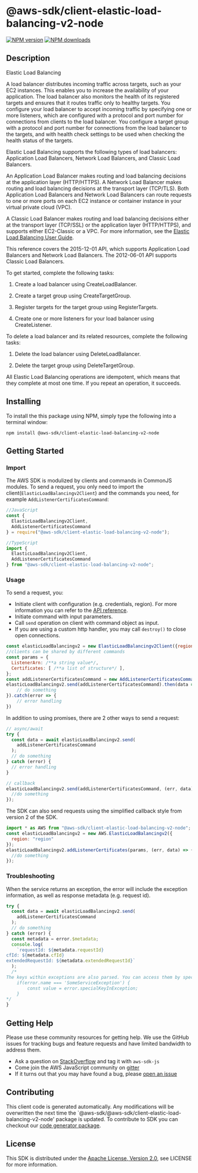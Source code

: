 # @aws-sdk/client-elastic-load-balancing-v2-node

[![NPM version](https://img.shields.io/npm/v/@aws-sdk/client-elastic-load-balancing-v2-node/preview.svg)](https://www.npmjs.com/package/@aws-sdk/client-elastic-load-balancing-v2-node)
[![NPM downloads](https://img.shields.io/npm/dm/@aws-sdk/client-elastic-load-balancing-v2-node.svg)](https://www.npmjs.com/package/@aws-sdk/client-elastic-load-balancing-v2-node)

## Description

<fullname>Elastic Load Balancing</fullname> <p>A load balancer distributes incoming traffic across targets, such as your EC2 instances. This enables you to increase the availability of your application. The load balancer also monitors the health of its registered targets and ensures that it routes traffic only to healthy targets. You configure your load balancer to accept incoming traffic by specifying one or more listeners, which are configured with a protocol and port number for connections from clients to the load balancer. You configure a target group with a protocol and port number for connections from the load balancer to the targets, and with health check settings to be used when checking the health status of the targets.</p> <p>Elastic Load Balancing supports the following types of load balancers: Application Load Balancers, Network Load Balancers, and Classic Load Balancers.</p> <p>An Application Load Balancer makes routing and load balancing decisions at the application layer (HTTP/HTTPS). A Network Load Balancer makes routing and load balancing decisions at the transport layer (TCP/TLS). Both Application Load Balancers and Network Load Balancers can route requests to one or more ports on each EC2 instance or container instance in your virtual private cloud (VPC).</p> <p>A Classic Load Balancer makes routing and load balancing decisions either at the transport layer (TCP/SSL) or the application layer (HTTP/HTTPS), and supports either EC2-Classic or a VPC. For more information, see the <a href="https://docs.aws.amazon.com/elasticloadbalancing/latest/userguide/">Elastic Load Balancing User Guide</a>.</p> <p>This reference covers the 2015-12-01 API, which supports Application Load Balancers and Network Load Balancers. The 2012-06-01 API supports Classic Load Balancers.</p> <p>To get started, complete the following tasks:</p> <ol> <li> <p>Create a load balancer using <a>CreateLoadBalancer</a>.</p> </li> <li> <p>Create a target group using <a>CreateTargetGroup</a>.</p> </li> <li> <p>Register targets for the target group using <a>RegisterTargets</a>.</p> </li> <li> <p>Create one or more listeners for your load balancer using <a>CreateListener</a>.</p> </li> </ol> <p>To delete a load balancer and its related resources, complete the following tasks:</p> <ol> <li> <p>Delete the load balancer using <a>DeleteLoadBalancer</a>.</p> </li> <li> <p>Delete the target group using <a>DeleteTargetGroup</a>.</p> </li> </ol> <p>All Elastic Load Balancing operations are idempotent, which means that they complete at most one time. If you repeat an operation, it succeeds.</p>

## Installing

To install the this package using NPM, simply type the following into a terminal window:

```
npm install @aws-sdk/client-elastic-load-balancing-v2-node
```

## Getting Started

### Import

The AWS SDK is modulized by clients and commands in CommonJS modules. To send a request, you only need to import the client(`ElasticLoadBalancingv2Client`) and the commands you need, for example `AddListenerCertificatesCommand`:

```javascript
//JavaScript
const {
  ElasticLoadBalancingv2Client,
  AddListenerCertificatesCommand
} = require("@aws-sdk/client-elastic-load-balancing-v2-node");
```

```javascript
//TypeScript
import {
  ElasticLoadBalancingv2Client,
  AddListenerCertificatesCommand
} from "@aws-sdk/client-elastic-load-balancing-v2-node";
```

### Usage

To send a request, you:

- Initiate client with configuration (e.g. credentials, region). For more information you can refer to the [API reference][].
- Initiate command with input parameters.
- Call `send` operation on client with command object as input.
- If you are using a custom http handler, you may call `destroy()` to close open connections.

```javascript
const elasticLoadBalancingv2 = new ElasticLoadBalancingv2Client({region: 'region'});
//clients can be shared by different commands
const params = {
  ListenerArn: /**a string value*/,
  Certificates: [ /**a list of structure*/ ],
};
const addListenerCertificatesCommand = new AddListenerCertificatesCommand(params);
elasticLoadBalancingv2.send(addListenerCertificatesCommand).then(data => {
    // do something
}).catch(error => {
    // error handling
})
```

In addition to using promises, there are 2 other ways to send a request:

```javascript
// async/await
try {
  const data = await elasticLoadBalancingv2.send(
    addListenerCertificatesCommand
  );
  // do something
} catch (error) {
  // error handling
}
```

```javascript
// callback
elasticLoadBalancingv2.send(addListenerCertificatesCommand, (err, data) => {
  //do something
});
```

The SDK can also send requests using the simplified callback style from version 2 of the SDK.

```javascript
import * as AWS from "@aws-sdk/client-elastic-load-balancing-v2-node";
const elasticLoadBalancingv2 = new AWS.ElasticLoadBalancingv2({
  region: "region"
});
elasticLoadBalancingv2.addListenerCertificates(params, (err, data) => {
  //do something
});
```

### Troubleshooting

When the service returns an exception, the error will include the exception information, as well as response metadata (e.g. request id).

```javascript
try {
  const data = await elasticLoadBalancingv2.send(
    addListenerCertificatesCommand
  );
  // do something
} catch (error) {
  const metadata = error.$metadata;
  console.log(
    `requestId: ${metadata.requestId}
cfId: ${metadata.cfId}
extendedRequestId: ${metadata.extendedRequestId}`
  );
  /*
The keys within exceptions are also parsed. You can access them by specifying exception names:
    if(error.name === 'SomeServiceException') {
        const value = error.specialKeyInException;
    }
*/
}
```

## Getting Help

Please use these community resources for getting help. We use the GitHub issues for tracking bugs and feature requests and have limited bandwidth to address them.

- Ask a question on [StackOverflow](https://stackoverflow.com/questions/tagged/aws-sdk-js) and tag it with `aws-sdk-js`
- Come join the AWS JavaScript community on [gitter](https://gitter.im/aws/aws-sdk-js-v3)
- If it turns out that you may have found a bug, please [open an issue](https://github.com/aws/aws-sdk-js-v3/issues)

## Contributing

This client code is generated automatically. Any modifications will be overwritten the next time the `@aws-sdk/@aws-sdk/client-elastic-load-balancing-v2-node' package is updated. To contribute to SDK you can checkout our [code generator package][].

## License

This SDK is distributed under the
[Apache License, Version 2.0](http://www.apache.org/licenses/LICENSE-2.0),
see LICENSE for more information.

[code generator package]: https://github.com/aws/aws-sdk-js-v3/tree/master/packages/service-types-generator
[api reference]: https://docs.aws.amazon.com/AWSJavaScriptSDK/latest/
